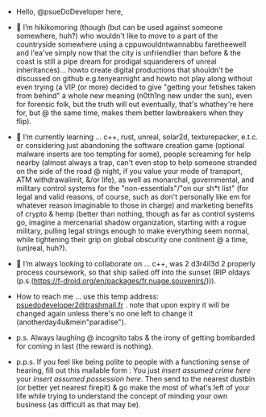 - Hello, @psueDoDeveloper here,
- 👀 I’m hikikomoring (though (but can be used against someone somewhere, huh?) who wouldn't like to move to a part of the countryside somewhere using a cppuwouldntwannabbu faretheewell and l'ea've simply now that the city is unfriendlier than before & the coast is still a pipe dream for prodigal squanderers of unreal inheritances)... howto create digital productions that shouldn't be discussed on github e.g.tenyearnight and howto not play along without even trying (a VIP (or more) decided to give "getting your fetishes taken from behind" a whole new meaning (n0th1ng new under the sun), even for forensic folk, but the truth will out eventually, that's whathey're here for, but @ the same time, makes them better lawbreakers when they flip).
- 🌱 I’m currently learning ... c++, rust, unreal, solar2d, texturepacker, e.t.c. or considering just abandoning the software creation game (optional malware inserts are too tempting for some), people screaming for help nearby (almost always a trap, can't even stop to help someone stranded on the side of the road @ night, if you value your mode of transport, ATM withdrawalimit, &/or life), as well as monarchal, governmental, and military control systems for the "non-essentials"/"on our sh*t list" (for legal and valid reasons, of course, such as don't personally like em for whatever reason imaginable to those in charge) and marketing benefits of crypto & hemp (better than nothing, though as far as control systems go, imagine a mercenarial shadow organization, starting with a rogue military, pulling legal strings enough to make everything seem normal, while tightening their grip on global obscurity one continent @ a time, (un)real, huh?). 
- 💞️ I’m always looking to collaborate on ... c++, was 2 d3r4il3d 2 properly process coursework, so that ship sailed off into the sunset (RIP oldays (p.s.(https://f-droid.org/en/packages/fr.nuage.souvenirs/))).
- How to reach me ... use this temp address: psuedodeveloper2@trashmail.fr . note that upon expiry it will be changed again unless there's no one left to change it (anotherday4u&mein"paradise").

- p.s. Always laughing @ incognito tabs & the irony of getting bombarded for coming in last (the reward is nothing).
- p.p.s. If you feel like being polite to people with a functioning sense of hearing, fill out this mailable form : You just *insert assumed crime here* your *insert assumed possession here*. Then send to the nearest dustbin (or better yet nearest firepit) & go make the most of what's left of your life while trying to understand the concept of minding your own business (as difficult as that may be).
<!---
psueDoDeveloper/psueDoDeveloper is a ✨ special ✨ repository because its `README.md` (this file) appears on your GitHub profile.
You can click the Preview link to take a look at your changes.
--->
